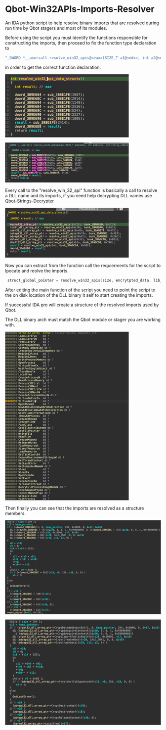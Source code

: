 # Qbot-Win32APIs-Imports-Resolver

An IDA python script to help resolve binary imports that are resolved during run time by Qbot stagers and most of its modules.

Before using the script you must identify the functions responsible for constructing the imports, 
then proceed to fix the function type declaration to 

```C
"_DWORD *__usercall resolve_win32_apis@<eax>(SIZE_T a1@<edx>, int a2@<ecx>, int string_index)"  
```

in order to get the correct function declaration.

<img src="img\declare_broken.png"
     alt="Markdown Monster icon"
     width= 400px
     height= auto
     style="float: center; margin-center: 10px;" />

<img src="img\declare_fixed.png"
     alt="Markdown Monster icon"
     width= 400px
     height= auto
     style="float: center; margin-center: 10px;" />




Every call to the "resolve_win_32_api" function is basically a call to resolve a DLL name and its imports, if you need help decrypting DLL names use  <a href="https://github.com/StuckinVim-Forever/Qbot-Strings-Decrypter" target="_blank">Qbot-Strings-Decrypter</a>

<img src="img\dll_names.png"
     alt="Markdown Monster icon"
     width= 400px
     height= auto
     style="float: center; margin-center: 10px;" />


Now you can extract from the function call the requierments for the script to lpocate and reolve the imports.
```C
 struct_global_pointer = resolve_win32_apis(size, encrytpted_data, lib_name_decryption_index);
```

After editing the main function of the script you need to point the script to the on disk location of the DLL binary it self to start creating the imports.

If successful IDA pro will create a structure of the resolved imports used by Qbot.
 
The DLL binary arch must match the Qbot module or stager you are working with.

<img src="img\struct.png"
     alt="Markdown Monster icon"
     width= 400px
     height= auto
     style="float: center; margin-center: 10px;" />


Then finally you can see that the imports are resolved as a structure members. 


<img src="img\before_script.png"
     alt="Markdown Monster icon"
     width= 600px
     height= auto
     style="float: center; margin-center: 10px;" />

<img src="img\after_script.png"
     alt="Markdown Monster icon"
     width= 600px
     height= auto
     style="float: center; margin-center: 10px;" />



